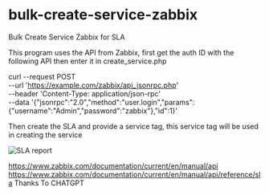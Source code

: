 # bulk-create-service-zabbix
Bulk Create Service Zabbix for SLA

This program uses the API from Zabbix, first get the auth ID with the following API then enter it in create_service.php

curl --request POST \
  --url 'https://example.com/zabbix/api_jsonrpc.php' \
  --header 'Content-Type: application/json-rpc' \
  --data '{"jsonrpc":"2.0","method":"user.login","params":{"username":"Admin","password":"zabbix"},"id":1}'

Then create the SLA and provide a service tag, this service tag will be used in creating the service

![SLA report](https://github.com/jsofari/bulk-create-service-zabbix/assets/42039646/641f55d5-b692-44d2-a619-3854865804c4)


https://www.zabbix.com/documentation/current/en/manual/api
https://www.zabbix.com/documentation/current/en/manual/api/reference/sla
Thanks To CHATGPT
